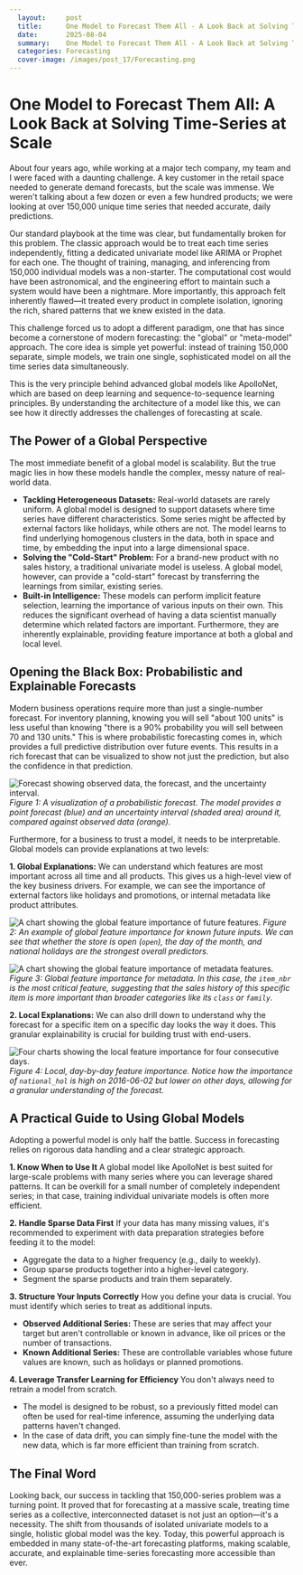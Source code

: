 ```yaml
---
  layout:     post
  title:      One Model to Forecast Them All - A Look Back at Solving Time-Series at Scale
  date:       2025-08-04
  summary:    One Model to Forecast Them All - A Look Back at Solving Time-Series at Scale
  categories: Forecasting
  cover-image: /images/post_17/Forecasting.png
---
```


# One Model to Forecast Them All: A Look Back at Solving Time-Series at Scale

About four years ago, while working at a major tech company, my team and I were faced with a daunting challenge. A key customer in the retail space needed to generate demand forecasts, but the scale was immense. We weren't talking about a few dozen or even a few hundred products; we were looking at over 150,000 unique time series that needed accurate, daily predictions.

Our standard playbook at the time was clear, but fundamentally broken for this problem. The classic approach would be to treat each time series independently, fitting a dedicated univariate model like ARIMA or Prophet for each one. The thought of training, managing, and inferencing from 150,000 individual models was a non-starter. The computational cost would have been astronomical, and the engineering effort to maintain such a system would have been a nightmare. More importantly, this approach felt inherently flawed—it treated every product in complete isolation, ignoring the rich, shared patterns that we knew existed in the data.

This challenge forced us to adopt a different paradigm, one that has since become a cornerstone of modern forecasting: the "global" or "meta-model" approach. The core idea is simple yet powerful: instead of training 150,000 separate, simple models, we train one single, sophisticated model on all the time series data simultaneously.

This is the very principle behind advanced global models like ApolloNet, which are based on deep learning and sequence-to-sequence learning principles. By understanding the architecture of a model like this, we can see how it directly addresses the challenges of forecasting at scale.

## The Power of a Global Perspective

The most immediate benefit of a global model is scalability. But the true magic lies in how these models handle the complex, messy nature of real-world data.

* **Tackling Heterogeneous Datasets:** Real-world datasets are rarely uniform. A global model is designed to support datasets where time series have different characteristics. Some series might be affected by external factors like holidays, while others are not. The model learns to find underlying homogenous clusters in the data, both in space and time, by embedding the input into a large dimensional space.
* **Solving the "Cold-Start" Problem:** For a brand-new product with no sales history, a traditional univariate model is useless. A global model, however, can provide a "cold-start" forecast by transferring the learnings from similar, existing series.
* **Built-in Intelligence:** These models can perform implicit feature selection, learning the importance of various inputs on their own. This reduces the significant overhead of having a data scientist manually determine which related factors are important. Furthermore, they are inherently explainable, providing feature importance at both a global and local level.

## Opening the Black Box: Probabilistic and Explainable Forecasts

Modern business operations require more than just a single-number forecast. For inventory planning, knowing you will sell "about 100 units" is less useful than knowing "there is a 90% probability you will sell between 70 and 130 units." This is where probabilistic forecasting comes in, which provides a full predictive distribution over future events. This results in a rich forecast that can be visualized to show not just the prediction, but also the confidence in that prediction.

![Forecast showing observed data, the forecast, and the uncertainty interval.](/images/post_17/forecast_visualization.png)
*Figure 1: A visualization of a probabilistic forecast. The model provides a point forecast (blue) and an uncertainty interval (shaded area) around it, compared against observed data (orange).*

Furthermore, for a business to trust a model, it needs to be interpretable. Global models can provide explanations at two levels:

**1. Global Explanations:** We can understand which features are most important across all time and all products. This gives us a high-level view of the key business drivers. For example, we can see the importance of external factors like holidays and promotions, or internal metadata like product attributes.

![A chart showing the global feature importance of future features.](/images/post_17/future_feature_importance.png)
*Figure 2: An example of global feature importance for known future inputs. We can see that whether the store is open (`open`), the day of the month, and national holidays are the strongest overall predictors.*

![A chart showing the global feature importance of metadata features.](/images/post_17/metadata_feature_importance.png)
*Figure 3: Global feature importance for metadata. In this case, the `item_nbr` is the most critical feature, suggesting that the sales history of this specific item is more important than broader categories like its `class` or `family`.*

**2. Local Explanations:** We can also drill down to understand why the forecast for a specific item on a specific day looks the way it does. This granular explainability is crucial for building trust with end-users.

![Four charts showing the local feature importance for four consecutive days.](/images/post_17/local_feature_importance.png)
*Figure 4: Local, day-by-day feature importance. Notice how the importance of `national_hol` is high on 2016-06-02 but lower on other days, allowing for a granular understanding of the forecast.*

## A Practical Guide to Using Global Models

Adopting a powerful model is only half the battle. Success in forecasting relies on rigorous data handling and a clear strategic approach.

**1. Know When to Use It**
A global model like ApolloNet is best suited for large-scale problems with many series where you can leverage shared patterns. It can be overkill for a small number of completely independent series; in that case, training individual univariate models is often more efficient.

**2. Handle Sparse Data First**
If your data has many missing values, it's recommended to experiment with data preparation strategies before feeding it to the model:
* Aggregate the data to a higher frequency (e.g., daily to weekly).
* Group sparse products together into a higher-level category.
* Segment the sparse products and train them separately.

**3. Structure Your Inputs Correctly**
How you define your data is crucial. You must identify which series to treat as additional inputs.
* **Observed Additional Series:** These are series that may affect your target but aren't controllable or known in advance, like oil prices or the number of transactions.
* **Known Additional Series:** These are controllable variables whose future values are known, such as holidays or planned promotions.

**4. Leverage Transfer Learning for Efficiency**
You don't always need to retrain a model from scratch.
* The model is designed to be robust, so a previously fitted model can often be used for real-time inference, assuming the underlying data patterns haven't changed.
* In the case of data drift, you can simply fine-tune the model with the new data, which is far more efficient than training from scratch.

## The Final Word

Looking back, our success in tackling that 150,000-series problem was a turning point. It proved that for forecasting at a massive scale, treating time series as a collective, interconnected dataset is not just an option—it's a necessity. The shift from thousands of isolated univariate models to a single, holistic global model was the key. Today, this powerful approach is embedded in many state-of-the-art forecasting platforms, making scalable, accurate, and explainable time-series forecasting more accessible than ever.